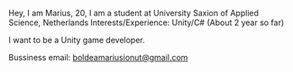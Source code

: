 Hey, I am Marius, 20, I am a student at University Saxion of Applied Science, Netherlands
Interests/Experience: Unity/C# (About 2 year so far)

I want to be a Unity game developer.


Bussiness email: boldeamariusionut@gmail.com

<!---
Yukki16/Yukki16 is a ✨ special ✨ repository because its `README.md` (this file) appears on your GitHub profile.
You can click the Preview link to take a look at your changes.
--->
